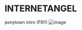 # INTERNETANGEL
ponytown intro (FR!!)
![image](https://github.com/user-attachments/assets/f18105a2-7b2c-40c1-9630-4f26a49b9ffc)
